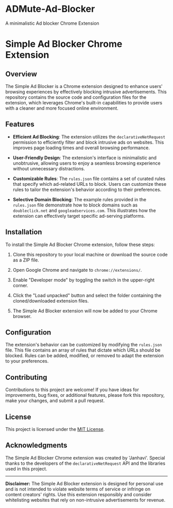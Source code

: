 # ADMute-Ad-Blocker
A minimalistic Ad blocker Chrome Extension

# Simple Ad Blocker Chrome Extension

## Overview

The Simple Ad Blocker is a Chrome extension designed to enhance users' browsing experiences by effectively blocking intrusive advertisements. This repository contains the source code and configuration files for the extension, which leverages Chrome's built-in capabilities to provide users with a cleaner and more focused online environment.

## Features

- **Efficient Ad Blocking**: The extension utilizes the `declarativeNetRequest` permission to efficiently filter and block intrusive ads on websites. This improves page loading times and overall browsing performance.

- **User-Friendly Design**: The extension's interface is minimalistic and unobtrusive, allowing users to enjoy a seamless browsing experience without unnecessary distractions.

- **Customizable Rules**: The `rules.json` file contains a set of curated rules that specify which ad-related URLs to block. Users can customize these rules to tailor the extension's behavior according to their preferences.

- **Selective Domain Blocking**: The example rules provided in the `rules.json` file demonstrate how to block domains such as `doubleclick.net` and `googleadservices.com`. This illustrates how the extension can effectively target specific ad-serving platforms.

## Installation

To install the Simple Ad Blocker Chrome extension, follow these steps:

1. Clone this repository to your local machine or download the source code as a ZIP file.

2. Open Google Chrome and navigate to `chrome://extensions/`.

3. Enable "Developer mode" by toggling the switch in the upper-right corner.

4. Click the "Load unpacked" button and select the folder containing the cloned/downloaded extension files.

5. The Simple Ad Blocker extension will now be added to your Chrome browser.

## Configuration

The extension's behavior can be customized by modifying the `rules.json` file. This file contains an array of rules that dictate which URLs should be blocked. Rules can be added, modified, or removed to adapt the extension to your preferences.

## Contributing

Contributions to this project are welcome! If you have ideas for improvements, bug fixes, or additional features, please fork this repository, make your changes, and submit a pull request.

## License

This project is licensed under the [MIT License](LICENSE).

## Acknowledgments

The Simple Ad Blocker Chrome extension was created by 'Janhavi'. Special thanks to the developers of the `declarativeNetRequest` API and the libraries used in this project.



---

**Disclaimer:** The Simple Ad Blocker extension is designed for personal use and is not intended to violate website terms of service or infringe on content creators' rights. Use this extension responsibly and consider whitelisting websites that rely on non-intrusive advertisements for revenue.
